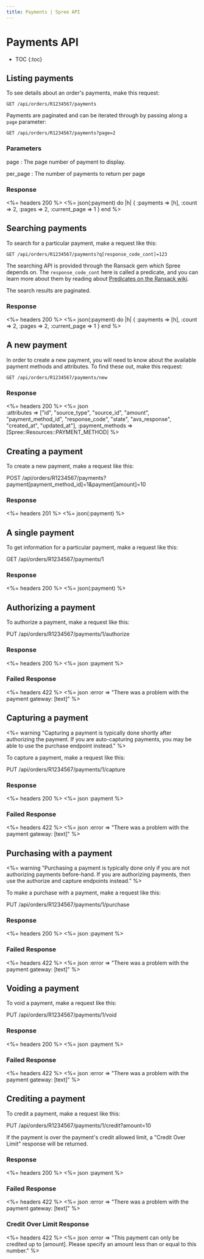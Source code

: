 ```yaml
---
title: Payments | Spree API
---
```


# Payments API

* TOC
{:toc}

## Listing payments 

To see details about an order's payments, make this request:

    GET /api/orders/R1234567/payments

Payments are paginated and can be iterated through by passing along a `page` parameter:

    GET /api/orders/R1234567/payments?page=2

### Parameters

page
: The page number of payment to display.

per_page
: The number of payments to return per page

### Response

<%= headers 200 %>
<%= json(:payment) do |h| 
{ :payments => [h],
  :count => 2,
  :pages => 2,
  :current_page => 1 }
end %>

## Searching payments

To search for a particular payment, make a request like this:

    GET /api/orders/R1234567/payments?q[response_code_cont]=123

The searching API is provided through the Ransack gem which Spree depends on. The `response_code_cont` here is called a predicate, and you can learn more about them by reading about [Predicates on the Ransack wiki](https://github.com/ernie/ransack/wiki/Basic-Searching).

The search results are paginated.

### Response

<%= headers 200 %>
<%= json(:payment) do |h| 
{ :payments => [h],
  :count => 2,
  :pages => 2,
  :current_page => 1 }
end %>

## A new payment

In order to create a new payment, you will need to know about the available payment methods and attributes. To find these out, make this request:

    GET /api/orders/R1234567/payments/new

### Response

<%= headers 200 %>
<%= json \
  :attributes =>
  ["id", "source_type", "source_id", "amount",
   "payment_method_id", "response_code", "state",
   "avs_response", "created_at", "updated_at"],
  :payment_methods => [Spree::Resources::PAYMENT_METHOD] %>

## Creating a payment

To create a new payment, make a request like this:

   POST /api/orders/R1234567/payments?payment[payment_method_id]=1&payment[amount]=10

### Response

<%= headers 201 %>
<%= json(:payment) %>

## A single payment

To get information for a particular payment, make a request like this:

   GET /api/orders/R1234567/payments/1

### Response

<%= headers 200 %>
<%= json(:payment) %>

## Authorizing a payment

To authorize a payment, make a request like this:

   PUT /api/orders/R1234567/payments/1/authorize

### Response

<%= headers 200 %>
<%= json :payment %>

### Failed Response

<%= headers 422 %>
<%= json :error => "There was a problem with the payment gateway: [text]" %>

## Capturing a payment

<%= warning "Capturing a payment is typically done shortly after authorizing the payment. If you are auto-capturing payments, you may be able to use the purchase endpoint instead." %>

To capture a payment, make a request like this:

   PUT /api/orders/R1234567/payments/1/capture

### Response

<%= headers 200 %>
<%= json :payment %>

### Failed Response

<%= headers 422 %>
<%= json :error => "There was a problem with the payment gateway: [text]" %>

## Purchasing with a payment

<%= warning "Purchasing a payment is typically done only if you are not authorizing payments before-hand. If you are authorizing payments, then use the authorize and capture endpoints instead." %>

To make a purchase with a payment, make a request like this:

   PUT /api/orders/R1234567/payments/1/purchase

### Response

<%= headers 200 %>
<%= json :payment %>

### Failed Response

<%= headers 422 %>
<%= json :error => "There was a problem with the payment gateway: [text]" %>

## Voiding a payment

To void a payment, make a request like this:

   PUT /api/orders/R1234567/payments/1/void

### Response

<%= headers 200 %>
<%= json :payment %>

### Failed Response

<%= headers 422 %>
<%= json :error => "There was a problem with the payment gateway: [text]" %>

## Crediting a payment 

To credit a payment, make a request like this:

   PUT /api/orders/R1234567/payments/1/credit?amount=10

If the payment is over the payment's credit allowed limit, a "Credit Over Limit" response will be returned.

### Response

<%= headers 200 %>
<%= json :payment %>

### Failed Response

<%= headers 422 %>
<%= json :error => "There was a problem with the payment gateway: [text]" %>

### Credit Over Limit Response

<%= headers 422 %>
<%= json :error => "This payment can only be credited up to [amount]. Please specify an amount less than or equal to this number." %>

